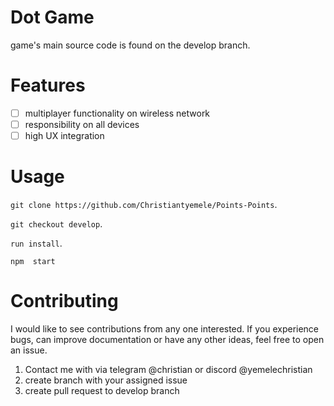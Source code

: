 # Dot Game
game's main source code is found on the develop branch. <br />

# Features
- [ ] multiplayer functionality on wireless network
- [ ] responsibility on all devices
- [ ] high UX integration

# Usage
```git clone https://github.com/Christiantyemele/Points-Points```. <br />

```git checkout develop```. <br/>

```run install```. <br />

```npm  start```

# Contributing
I would like to see contributions from any one interested. If you experience bugs, can 
improve documentation or have any other ideas,
feel free to open an issue.<br/>

1. Contact me with via telegram @christian or discord @yemelechristian
2. create branch with your assigned issue
3. create pull request to develop branch 


